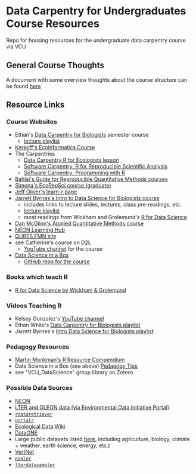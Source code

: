 # Data Carpentry for Undergraduates Course Resources
Repo for housing resources for the undergraduate data carpentry course via VCU

## General Course Thoughts
A document with some overview thoughts about the course structure can be found [here](https://github.com/bleds22e/VCU_DataCarpResources/blob/main/course_development/course_outline_musings.md)

## Resource Links

### Course Websites

* Ethan's [Data Carpentry for Biologists](https://datacarpentry.org/semester-biology/) semester course
  * [lecture playlist](https://www.youtube.com/playlist?list=PLD8eCxFKntVH5EJmTBaZXWaU8cM_T9Lfl)
* [Kerkoff's EcoInformatics Course](https://globalecologybiogeography.github.io/Ecoinformatics/)
* The Carpentries
  * [Data Carpentry R for Ecologists lesson](https://datacarpentry.org/R-ecology-lesson/index.html)
  * [Software Carpentry: R for Reproducible Scientific Analysis](https://swcarpentry.github.io/r-novice-gapminder/guide/)
  * [Software Carpentry: Programming with R](http://swcarpentry.github.io/r-novice-inflammation/)
* [Bahlai's Guide for Reproducible Quantitative Methods courses](https://cbahlai.github.io/rqm-template/)
* [Simona's EcoRepSci course (graduate)](https://ecorepsci.github.io/reproducible-science/)
* [Jeff Oliver's learn-r page](https://jcoliver.github.io/learn-r/)
* [Jarrett Byrnes's Intro to Data Science for Biologists course](https://biol355.github.io/)
  * includes links to lecture slides, lectures, class pre-readings, etc.
  * [lecture playlist](https://www.youtube.com/playlist?list=PLZRMqMK8aRmL9UqEsi_uT-JHkloZEwHUn)
  * most readings from Wickham and Grolemund's [R for Data Science](https://r4ds.had.co.nz/)
* [Dan McGlinn's Applied Quantitative Methods course](http://dmcglinn.github.io/quant_methods/)
* [NEON Learning Hub](https://www.neonscience.org/resources/learning-hub)
* [QUBES FMN site](https://qubeshub.org/community/fmns)
* see Catherine's course on D2L
  * [YouTube channel](https://www.youtube.com/channel/UCAxw75f8aIKi-ciS5PM_qmg/videos) for the course
* [Data Science in a Box](https://datasciencebox.org/)
  * [GitHub repo for the course](https://github.com/rstudio-education/datascience-box)


### Books which teach R
* [R for Data Science by Wickham & Grolemund](https://r4ds.had.co.nz/)

### Videos Teaching R
* Kelsey Gonzalez's [YouTube channel](https://www.youtube.com/playlist?list=PL6FsZxVq54ERrlMRNE5aq2qUFH042fbuM)
* Ethan White's [Data Carpentry for Biologists playlist](https://www.youtube.com/playlist?list=PLD8eCxFKntVH5EJmTBaZXWaU8cM_T9Lfl)
* Jarrett Byrnes's [Intro Data Science for Biologists playlist](https://www.youtube.com/playlist?list=PLZRMqMK8aRmL9UqEsi_uT-JHkloZEwHUn)

### Pedagogy Resources
* [Martin Monkman's R Resource Compendium](https://bookdown.org/martin_monkman/DataScienceResources_book/data-science-pedagogy.html)
* Data Science in a Box (see above) [Pedagogy Tips](https://datasciencebox.org/04-pedagogy.html)
* see "VCU_DataScience" group library on Zotero

### Possible Data Sources
* [NEON](https://www.neonscience.org/data-samples)
* [LTER and GLEON data (via Environmental Data Initiative Portal)](https://portal.edirepository.org/nis/advancedSearch.jsp)
* [`rdataretriever`](https://github.com/ropensci/rdataretriever)
* [`portalr`](https://weecology.github.io/portalr/)
* [Ecological Data Wiki](https://ecologicaldata.org/)
* [DataONE](https://old.dataone.org/data)
* Large public datasets listed [here](https://github.com/awesomedata/awesome-public-datasets#biology), including agriculture, biology, climate + weather, earth science, energy, etc.)
* [VertNet](http://vertnet.org/)
* [`popler`](https://docs.ropensci.org/popler/)
* [`lterdatasampler`](https://lter.github.io/lterdatasampler/)
